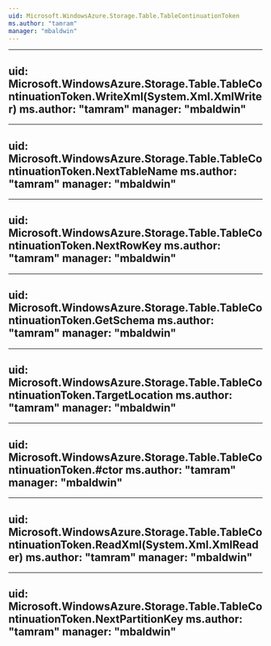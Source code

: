```yaml
---
uid: Microsoft.WindowsAzure.Storage.Table.TableContinuationToken
ms.author: "tamram"
manager: "mbaldwin"
---
```


---
uid: Microsoft.WindowsAzure.Storage.Table.TableContinuationToken.WriteXml(System.Xml.XmlWriter)
ms.author: "tamram"
manager: "mbaldwin"
---

---
uid: Microsoft.WindowsAzure.Storage.Table.TableContinuationToken.NextTableName
ms.author: "tamram"
manager: "mbaldwin"
---

---
uid: Microsoft.WindowsAzure.Storage.Table.TableContinuationToken.NextRowKey
ms.author: "tamram"
manager: "mbaldwin"
---

---
uid: Microsoft.WindowsAzure.Storage.Table.TableContinuationToken.GetSchema
ms.author: "tamram"
manager: "mbaldwin"
---

---
uid: Microsoft.WindowsAzure.Storage.Table.TableContinuationToken.TargetLocation
ms.author: "tamram"
manager: "mbaldwin"
---

---
uid: Microsoft.WindowsAzure.Storage.Table.TableContinuationToken.#ctor
ms.author: "tamram"
manager: "mbaldwin"
---

---
uid: Microsoft.WindowsAzure.Storage.Table.TableContinuationToken.ReadXml(System.Xml.XmlReader)
ms.author: "tamram"
manager: "mbaldwin"
---

---
uid: Microsoft.WindowsAzure.Storage.Table.TableContinuationToken.NextPartitionKey
ms.author: "tamram"
manager: "mbaldwin"
---
